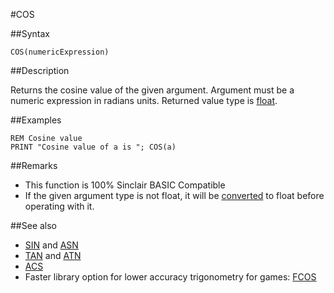#COS

##Syntax

```
COS(numericExpression)
```
 

##Description

Returns the cosine value of the given argument.
Argument must be a numeric expression in radians units. Returned value type is [float](types.md#Float).

##Examples

```
REM Cosine value
PRINT "Cosine value of a is "; COS(a)
```
 

##Remarks

*  This function is 100% Sinclair BASIC Compatible
*  If the given argument type is not float, it will be [converted](cast.md) to float before operating with it.

##See also

* [SIN](sin.md) and [ASN](asn.md)
* [TAN](tan.md) and [ATN](atn.md)
* [ACS](acs.md)
*  Faster library option for lower accuracy trigonometry for games: [FCOS](library/fsin.bas.md)

